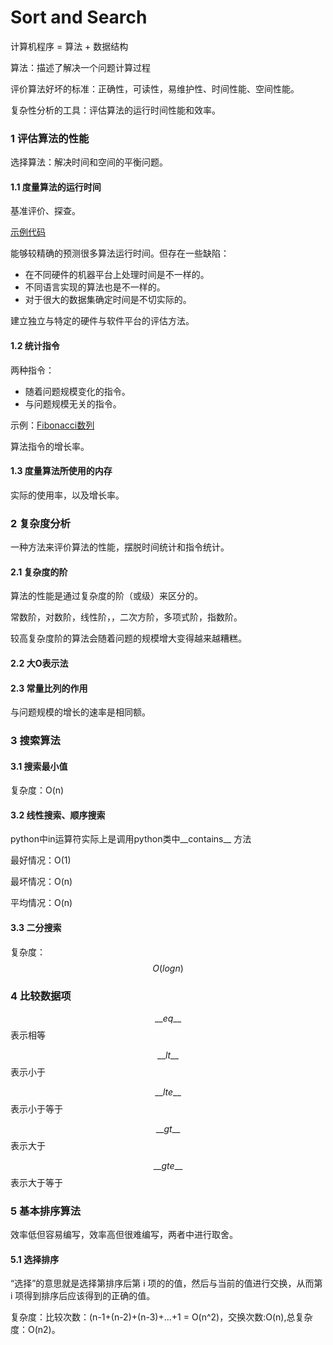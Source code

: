 # Sort and Search

计算机程序 = 算法 + 数据结构

算法：描述了解决一个问题计算过程

评价算法好坏的标准：正确性，可读性，易维护性、时间性能、空间性能。

复杂性分析的工具：评估算法的运行时间性能和效率。

### 1 评估算法的性能

选择算法：解决时间和空间的平衡问题。

#### 1.1 度量算法的运行时间

基准评价、探查。

[示例代码]()

能够较精确的预测很多算法运行时间。但存在一些缺陷：

- 在不同硬件的机器平台上处理时间是不一样的。
- 不同语言实现的算法也是不一样的。
- 对于很大的数据集确定时间是不切实际的。

建立独立与特定的硬件与软件平台的评估方法。

#### 1.2 统计指令

两种指令：

- 随着问题规模变化的指令。
- 与问题规模无关的指令。

示例：[Fibonacci数列]()

算法指令的增长率。

#### 1.3 度量算法所使用的内存

实际的使用率，以及增长率。

### 2 复杂度分析

一种方法来评价算法的性能，摆脱时间统计和指令统计。

#### 2.1 复杂度的阶

算法的性能是通过复杂度的阶（或级）来区分的。

常数阶，对数阶，线性阶，，二次方阶，多项式阶，指数阶。

较高复杂度阶的算法会随着问题的规模增大变得越来越糟糕。

#### 2.2 大O表示法

#### 2.3 常量比列的作用

与问题规模的增长的速率是相同额。

### 3 搜索算法

#### 3.1 搜索最小值

复杂度：O(n)

#### 3.2 线性搜索、顺序搜索

python中in运算符实际上是调用python类中__contains__  方法

最好情况：O(1)

最坏情况：O(n)

平均情况：O(n)

#### 3.3 二分搜索

复杂度：$$O(logn)$$

### 4 比较数据项

$${\_\_}eq{\_\_}$$表示相等

$$\_\_lt\_\_$$表示小于

$$\_\_lte\_\_$$表示小于等于

$$\_\_gt\_\_$$表示大于

$$\_\_gte\_\_$$表示大于等于

### 5 基本排序算法

效率低但容易编写，效率高但很难编写，两者中进行取舍。

#### 5.1 选择排序

“选择”的意思就是选择第排序后第 i 项的的值，然后与当前的值进行交换，从而第 i 项得到排序后应该得到的正确的值。

复杂度：比较次数：(n-1+(n-2)+(n-3)+...+1 = O(n^2)，交换次数:O(n),总复杂度：O(n2)。





